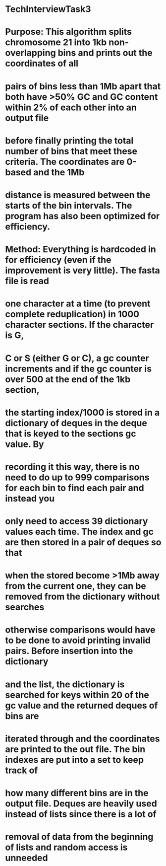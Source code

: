 # TechInterviewTask3
# Purpose: This algorithm splits chromosome 21 into 1kb non-overlapping bins and prints out the coordinates of all
# pairs of bins less than 1Mb apart that both have >50% GC and GC content within 2% of each other into an output file
# before finally printing the total number of bins that meet these criteria. The coordinates are 0-based and the 1Mb
# distance is measured between the starts of the bin intervals. The program has also been optimized for efficiency.

# Method: Everything is  hardcoded in for efficiency (even if the improvement is very little). The fasta file is read
# one character at a time (to prevent complete reduplication) in 1000 character sections. If the character is G,
# C or S (either G or C), a gc counter increments and if the gc counter is over 500 at the end of the 1kb section,
# the starting index/1000 is stored in a dictionary of deques in the deque that is keyed to the sections gc value. By
# recording it this way, there is no need to do up to 999 comparisons for each bin to find each pair and instead you
# only need to access 39 dictionary values each time. The index and gc are then stored in a pair of deques so that
# when the stored become >1Mb away from the current one, they can be removed from the dictionary without searches
# otherwise comparisons would have to be done to avoid printing invalid pairs. Before insertion into the dictionary
# and the list, the dictionary is searched for keys within 20 of the gc value and the returned deques of bins are
# iterated through and the coordinates are printed to the out file. The bin indexes are put into a set to keep track of
# how many different bins are in the output file. Deques are heavily used instead of lists since there is a lot of
# removal of data from the beginning of lists and random access is unneeded
